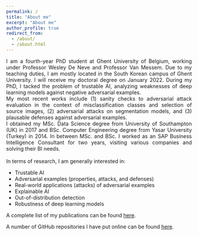 ```yaml
---
permalink: /
title: "About me"
excerpt: "About me"
author_profile: true
redirect_from:
  - /about/
  - /about.html
---
```


<div style="text-align: justify"> 
I am a fourth-year PhD student at Ghent University of Belgium, working under Professor Wesley De Neve and Professor Van Messem. Due to my teaching duties, I am mostly located in the South Korean campus of Ghent University. I will receive my doctoral degree on January 2022. During my PhD, I tacked the problem of trustable AI, analyzing weaknesses of deep learning models against negative adversarial examples.
<br />
My most recent works include (1) sanity checks to adversarial attack evaluation in the context of misclassification classes and selection of source images, (2) adversarial attacks on segmentation models, and (3) plausable defenses against adversarial examples. 
<br />
I obtained my MSc. Data Science degree from University of Southampton (UK) in 2017 and BSc. Computer Engineering degree from Yasar University (Turkey) in 2014. In between MSc. and BSc. I worked as an SAP Business Intelligence Consultant for two years, visiting various companies and solving their BI needs.
</div>

<br />
In terms of research, I am generally interested in:

* Trustable AI
* Adversarial examples (properties, attacks, and defenses)
* Real-world applications (attacks) of adversarial examples
* Explainable AI
* Out-of-distribution detection
* Robustness of deep learning models 

A complete list of my publications can be found [here](https://utkuozbulak.github.io/publications/).

A number of GitHub repositories I have put online can be found [here](https://github.com/utkuozbulak).
